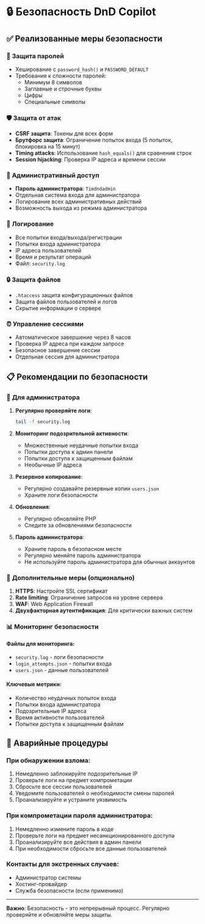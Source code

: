 # 🔒 Безопасность DnD Copilot

## ✅ Реализованные меры безопасности

### 🔐 **Защита паролей**
- Хеширование с `password_hash()` и `PASSWORD_DEFAULT`
- Требования к сложности паролей:
  - Минимум 8 символов
  - Заглавные и строчные буквы
  - Цифры
  - Специальные символы

### 🛡️ **Защита от атак**
- **CSRF защита**: Токены для всех форм
- **Брутфорс защита**: Ограничение попыток входа (5 попыток, блокировка на 15 минут)
- **Timing attacks**: Использование `hash_equals()` для сравнения строк
- **Session hijacking**: Проверка IP адреса и времени сессии

### 🔧 **Административный доступ**
- **Пароль администратора**: `Timdndadmin`
- Отдельная система входа для администратора
- Логирование всех административных действий
- Возможность выхода из режима администратора

### 📝 **Логирование**
- Все попытки входа/выхода/регистрации
- Попытки входа администратора
- IP адреса пользователей
- Время и результат операций
- Файл: `security.log`

### 🔒 **Защита файлов**
- `.htaccess` защита конфигурационных файлов
- Защита файлов пользователей и логов
- Скрытие информации о сервере

### ⏰ **Управление сессиями**
- Автоматическое завершение через 8 часов
- Проверка IP адреса при каждом запросе
- Безопасное завершение сессии
- Отдельная сессия для администратора

## 📋 Рекомендации по безопасности

### 🔧 **Для администратора**
1. **Регулярно проверяйте логи**:
   ```bash
   tail -f security.log
   ```

2. **Мониторинг подозрительной активности**:
   - Множественные неудачные попытки входа
   - Попытки доступа к админ панели
   - Попытки доступа к защищенным файлам
   - Необычные IP адреса

3. **Резервное копирование**:
   - Регулярно создавайте резервные копии `users.json`
   - Храните логи безопасности

4. **Обновления**:
   - Регулярно обновляйте PHP
   - Следите за обновлениями безопасности

5. **Пароль администратора**:
   - Храните пароль в безопасном месте
   - Регулярно меняйте пароль администратора
   - Не используйте пароль администратора для обычных аккаунтов

### 🚀 **Дополнительные меры (опционально)**

1. **HTTPS**: Настройте SSL сертификат
2. **Rate limiting**: Ограничение запросов на уровне сервера
3. **WAF**: Web Application Firewall
4. **Двухфакторная аутентификация**: Для критически важных систем

### 📊 **Мониторинг безопасности**

#### Файлы для мониторинга:
- `security.log` - логи безопасности
- `login_attempts.json` - попытки входа
- `users.json` - данные пользователей

#### Ключевые метрики:
- Количество неудачных попыток входа
- Попытки входа администратора
- Подозрительные IP адреса
- Время активности пользователей
- Попытки доступа к защищенным файлам

## 🚨 **Аварийные процедуры**

### При обнаружении взлома:
1. Немедленно заблокируйте подозрительные IP
2. Проверьте логи на предмет компрометации
3. Сбросьте все сессии пользователей
4. Уведомите пользователей о необходимости смены паролей
5. Проанализируйте и устраните уязвимость

### При компрометации пароля администратора:
1. Немедленно измените пароль в коде
2. Проверьте логи на предмет несанкционированного доступа
3. Проанализируйте все действия в админ панели
4. При необходимости сбросьте все данные пользователей

### Контакты для экстренных случаев:
- Администратор системы
- Хостинг-провайдер
- Служба безопасности (если применимо)

---

**Важно**: Безопасность - это непрерывный процесс. Регулярно проверяйте и обновляйте меры защиты.
